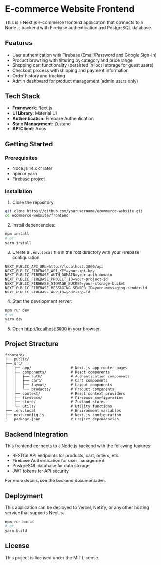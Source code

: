 # E-commerce Website Frontend

This is a Next.js e-commerce frontend application that connects to a Node.js backend with Firebase authentication and PostgreSQL database.

## Features

- User authentication with Firebase (Email/Password and Google Sign-In)
- Product browsing with filtering by category and price range
- Shopping cart functionality (persisted in local storage for guest users)
- Checkout process with shipping and payment information
- Order history and tracking
- Admin dashboard for product management (admin users only)

## Tech Stack

- **Framework**: Next.js
- **UI Library**: Material UI
- **Authentication**: Firebase Authentication
- **State Management**: Zustand
- **API Client**: Axios

## Getting Started

### Prerequisites

- Node.js 14.x or later
- npm or yarn
- Firebase project

### Installation

1. Clone the repository:

```bash
git clone https://github.com/yourusername/ecommerce-website.git
cd ecommerce-website/frontend
```

2. Install dependencies:

```bash
npm install
# or
yarn install
```

3. Create a `.env.local` file in the root directory with your Firebase configuration:

```
NEXT_PUBLIC_API_URL=http://localhost:3000/api
NEXT_PUBLIC_FIREBASE_API_KEY=your-api-key
NEXT_PUBLIC_FIREBASE_AUTH_DOMAIN=your-auth-domain
NEXT_PUBLIC_FIREBASE_PROJECT_ID=your-project-id
NEXT_PUBLIC_FIREBASE_STORAGE_BUCKET=your-storage-bucket
NEXT_PUBLIC_FIREBASE_MESSAGING_SENDER_ID=your-messaging-sender-id
NEXT_PUBLIC_FIREBASE_APP_ID=your-app-id
```

4. Start the development server:

```bash
npm run dev
# or
yarn dev
```

5. Open [http://localhost:3000](http://localhost:3000) in your browser.

## Project Structure

```
frontend/
├── public/
├── src/
│   ├── app/                  # Next.js app router pages
│   ├── components/           # React components
│   │   ├── auth/             # Authentication components
│   │   ├── cart/             # Cart components
│   │   ├── layout/           # Layout components
│   │   └── products/         # Product components
│   ├── context/              # React context providers
│   ├── firebase/             # Firebase configuration
│   ├── store/                # Zustand stores
│   └── utils/                # Utility functions
├── .env.local                # Environment variables
├── next.config.js            # Next.js configuration
└── package.json              # Project dependencies
```

## Backend Integration

This frontend connects to a Node.js backend with the following features:

- RESTful API endpoints for products, cart, orders, etc.
- Firebase Authentication for user management
- PostgreSQL database for data storage
- JWT tokens for API security

For more details, see the backend documentation.

## Deployment

This application can be deployed to Vercel, Netlify, or any other hosting service that supports Next.js.

```bash
npm run build
# or
yarn build
```

## License

This project is licensed under the MIT License.
